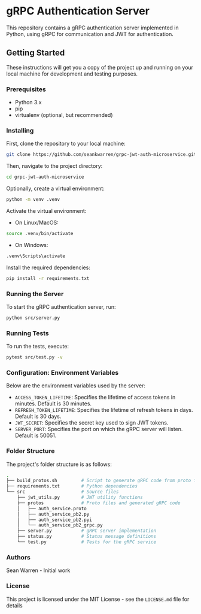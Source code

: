 # gRPC Authentication Server

This repository contains a gRPC authentication server implemented in Python, using gRPC for communication and JWT for authentication.

## Getting Started

These instructions will get you a copy of the project up and running on your local machine for development and testing purposes.

### Prerequisites

- Python 3.x
- pip
- virtualenv (optional, but recommended)

### Installing

First, clone the repository to your local machine:

```bash
git clone https://github.com/seankwarren/grpc-jwt-auth-microservice.git
```

Then, navigate to the project directory:

```bash
cd grpc-jwt-auth-microservice
```

Optionally, create a virtual environment:

```bash
python -m venv .venv
```

Activate the virtual environment:

- On Linux/MacOS:

```bash
source .venv/bin/activate
```

- On Windows:

```bash
.venv\Scripts\activate
```

Install the required dependencies:

```bash
pip install -r requirements.txt
```

### Running the Server

To start the gRPC authentication server, run:

```bash
python src/server.py
```

### Running Tests

To run the tests, execute:

```bash
pytest src/test.py -v
```

### Configuration: Environment Variables

Below are the environment variables used by the server:

- `ACCESS_TOKEN_LIFETIME`: Specifies the lifetime of access tokens in minutes. Default is 30 minutes.
- `REFRESH_TOKEN_LIFETIME`: Specifies the lifetime of refresh tokens in days. Default is 30 days.
- `JWT_SECRET`: Specifies the secret key used to sign JWT tokens.
- `SERVER_PORT`: Specifies the port on which the gRPC server will listen. Default is 50051.


### Folder Structure

The project's folder structure is as follows:

```bash
.
├── build_protos.sh         # Script to generate gRPC code from proto files
├── requirements.txt        # Python dependencies
└── src                     # Source files
    ├── jwt_utils.py        # JWT utility functions
    ├── protos              # Proto files and generated gRPC code
    │   ├── auth_service.proto
    │   ├── auth_service_pb2.py
    │   ├── auth_service_pb2.pyi
    │   └── auth_service_pb2_grpc.py
    ├── server.py           # gRPC server implementation
    ├── status.py           # Status message definitions
    └── test.py             # Tests for the gRPC service
```

### Authors

Sean Warren - Initial work

### License

This project is licensed under the MIT License - see the `LICENSE.md` file for details
